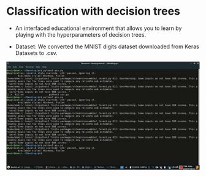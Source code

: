 # Classification with decision trees

* An interfaced educational environment that allows you to learn by playing with the hyperparameters of decision trees.

* Dataset: We converted the MNIST digits dataset downloaded from Keras Datasets to .csv. 

![index](asd.gif)